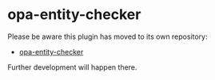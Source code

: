 # opa-entity-checker

Please be aware this plugin has moved to its own repository:

- [opa-entity-checker](https://github.com/Parsifal-M/backstage-opa-entity-checker#opa-entity-checker)

Further development will happen there.

